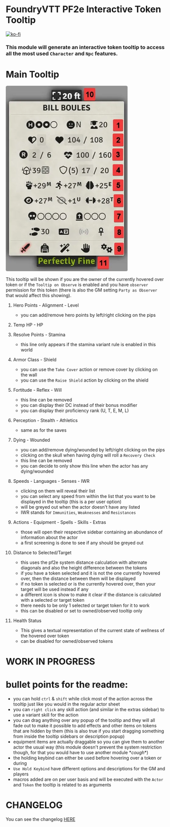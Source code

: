 # FoundryVTT PF2e Interactive Token Tooltip

[![ko-fi](https://ko-fi.com/img/githubbutton_sm.svg)](https://ko-fi.com/K3K6M2V13)

### This module will generate an interactive token tooltip to access all the most used `Character` and `Npc` features.

# Main Tooltip

![](./readme/main.webp)

This tooltip will be shown if you are the owner of the currently hovered over token or if the `Tooltip on Observe` is enabled and you have `observer` permission for this token (there is also the GM setting `Party as Observer` that would affect this showing).

1. Hero Points - Alignment - Level

    - you can add/remove hero points by left/right clicking on the pips

2. Temp HP - HP

3. Resolve Points - Stamina

    - this line only appears if the stamina variant rule is enabled in this world

4. Armor Class - Shield

    - you can use the `Take Cover` action or remove cover by clicking on the wall
    - you can use the `Raise Shield` action by clicking on the shield

5. Fortitude - Reflex - Will

    - this line can be removed
    - you can display their DC instead of their bonus modifier
    - you can display their proficiency rank (U, T, E, M, L)

6. Perception - Stealth - Athletics

    - same as for the saves

7. Dying - Wounded

    - you can add/remove dying/wounded by left/right clicking on the pips
    - clicking on the skull when having dying will roll a `Recovery Check`
    - this line can be removed
    - you can decide to only show this line when the actor has any dying/wounded

8. Speeds - Languages - Senses - IWR

    - clicking on them will reveal their list
    - you can select any speed from within the list that you want to be displayed in the tooltip (this is a per user option)
    - will be greyed out when the actor doesn't have any listed
    - IWR stands for `Immunities`, `Weaknesses` and `Resistances`

9. Actions - Equipment - Spells - Skills - Extras

    - those will open their respective sidebar containing an abundance of information about the actor
    - a first screening is done to see if any should be greyed out

10. Distance to Selected/Target

    - this uses the pf2e system distance calculation with alternate diagonals and also the height difference between the tokens
    - if you have a token selected and it is not the one currently hovered over, then the distance between them will be displayed
    - if no token is selected or is the currently hovered over, then your target will be used instead if any
    - a different icon is show to make it clear if the distance is calculated with a selected or target token
    - there needs to be only 1 selected or target token for it to work
    - this can be disabled or set to owned/observed tooltip only

11. Health Status
    - This gives a textual representation of the current state of wellness of the hovered over token
    - can be disabled for owned/observed tokens

# WORK IN PROGRESS

# bullet points for the readme:

-   you can hold `ctrl` & `shift` while click most of the action across the tooltip just like you would in the regular actor sheet
-   you can `right click` any skill action (and similar in the extras sidebar) to use a variant skill for the action
-   you can drag anything over any popup of the tooltip and they will all fade out to make it possible to add effects and other items on tokens that are hidden by them (this is also true if you start dragging something from inside the tooltip sidebars or description popup)
-   equipment items are actually draggable so you can give them to another actor the usual way (this module doesn't prevent the system restriction though, for that you would have to use another module \*_cough_\*)
-   the holding keybind can either be used before hovering over a token or during
-   `Use Hold Keybind` have different options and descriptions for the GM and players
-   macros added are on per user basis and will be executed with the `Actor` and `Token` the tooltip is related to as arguments

# CHANGELOG

You can see the changelog [HERE](./CHANGELOG.md)
